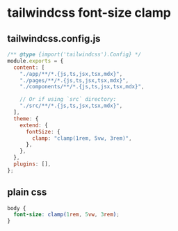 # tailwindcss font-size clamp

## tailwindcss.config.js

```js
/** @type {import('tailwindcss').Config} */
module.exports = {
  content: [
    "./app/**/*.{js,ts,jsx,tsx,mdx}",
    "./pages/**/*.{js,ts,jsx,tsx,mdx}",
    "./components/**/*.{js,ts,jsx,tsx,mdx}",

    // Or if using `src` directory:
    "./src/**/*.{js,ts,jsx,tsx,mdx}",
  ],
  theme: {
    extend: {
      fontSize: {
        clamp: "clamp(1rem, 5vw, 3rem)",
      },
    },
  },
  plugins: [],
};
```

## plain css

```css
body {
  font-size: clamp(1rem, 5vw, 3rem);
}
```
